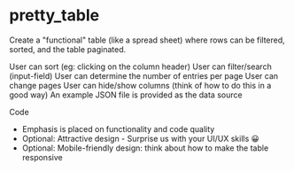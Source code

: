 # pretty_table

Create a "functional" table (like a spread sheet) where rows can be filtered, sorted, and the table paginated.

User can sort (eg: clicking on the column header)
User can filter/search (input-field)
User can determine the number of entries per page
User can change pages
User can hide/show columns (think of how to do this in a good way)
An example JSON file is provided as the data source

Code
- Emphasis is placed on functionality and code quality
- Optional: Attractive design - Surprise us with your UI/UX skills 😀
- Optional: Mobile-friendly design: think about how to make the table responsive
